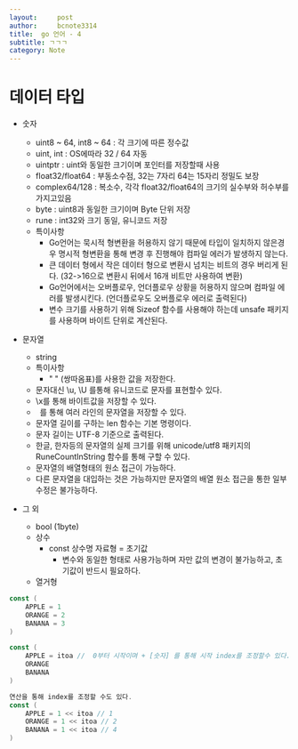 ```yaml
---
layout:     post
author:     bcnote3314
title: 	go 언어 - 4
subtitle: ㄱㄱㄱ
category: Note
---
```


# 데이터 타입
 
* 숫자
  * uint8 ~ 64, int8 ~ 64 : 각 크기에 따른 정수값
  * uint, int : OS에따라 32 / 64 자동
  * uintptr : uint와 동일한 크기이며 포인터를 저장할때 사용
  * float32/float64 : 부동소수점, 32는 7자리 64는 15자리 정밀도 보장
  * complex64/128 : 복소수, 각각 float32/float64의 크기의 실수부와 허수부를 가지고있음
  * byte : uint8과 동일한 크기이며 Byte 단위 저장
  * rune : int32와 크기 동일, 유니코드 저장
  * 특이사항
    * Go언어는 묵시적 형변환을 허용하지 않기 때문에 타입이 일치하지 않은경우 명시적 형변환을 통해 변경 후 진행해야 컴파일 에러가 발생하지 않는다.  
    * 큰 데이터 형에서 작은 데이터 형으로 변환시 넘치는 비트의 경우 버리게 된다. (32->16으로 변환시 뒤에서 16개 비트만 사용하여 변환)
    * Go언어에서는 오버플로우, 언더플로우 상황을 허용하지 않으며 컴파일 에러를 발생시킨다. (언더플로우도 오버플로우 에러로 출력된다)
    * 변수 크기를 사용하기 위해 Sizeof 함수를 사용해야 하는데 unsafe 패키지를 사용하며 바이트 단위로 계산된다.  

* 문자열
  * string
  * 특이사항
    * " " (쌍따옴표)를 사용한 값을 저장한다.
  * 문자대신 \u, \U 를통해 유니코드로 문자를 표현할수 있다.
  * \x를 통해 바이트값을 저장할 수 있다.
  * ` `를 통해 여러 라인의 문자열을 저장할 수 있다.
  * 문자열 길이를 구하는 len 함수는 기본 명령이다. 
  * 문자 길이는 UTF-8 기준으로 출력된다.
  * 한글, 한자등의 문자열의 실제 크기를 위해 unicode/utf8 패키지의 RuneCountInString 함수를 통해 구할 수 있다.
  * 문자열의 배열형태의 원소 접근이 가능하다.
  * 다른 문자열을 대입하는 것은 가능하지만 문자열의 배열 원소 접근을 통한 일부 수정은 불가능하다.

* 그 외
  * bool (1byte)
  * 상수
    * const 상수명 자료형 = 초기값
      * 변수와 동일한 형태로 사용가능하며 자만 값의 변경이 불가능하고, 초기값이 반드시 필요하다.
  * 열거형 
```go
const (
	APPLE = 1
	ORANGE = 2
	BANANA = 3
)

const (
	APPLE = itoa //  0부터 시작이며 + [숫자] 를 통해 시작 index를 조정할수 있다.
	ORANGE
	BANANA
)

연산을 통해 index를 조정할 수도 있다. 
const (
	APPLE = 1 << itoa // 1
	ORANGE = 1 << itoa // 2
	BANANA = 1 << itoa // 4
)
```